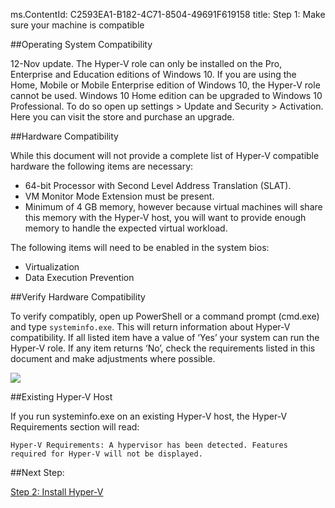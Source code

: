 ms.ContentId: C2593EA1-B182-4C71-8504-49691F619158
title: Step 1: Make sure your machine is compatible

##Operating System Compatibility

12-Nov update. The Hyper-V role can only be installed on the Pro, Enterprise and Education editions of Windows 10. If you are using the Home, Mobile or Mobile Enterprise edition of Windows 10, the Hyper-V role cannot be used.
Windows 10 Home edition can be upgraded to Windows 10 Professional. To do so open up settings > Update and Security > Activation. Here you can visit the store and purchase an upgrade.

##Hardware Compatibility

While this document will not provide a complete list of Hyper-V compatible hardware the following items are necessary:

- 64-bit Processor with Second Level Address Translation (SLAT).
- VM Monitor Mode Extension must be present.
- Minimum of 4 GB memory, however because virtual machines will share this memory with the Hyper-V host, you will want to provide enough memory to handle the expected virtual workload.

The following items will need to be enabled in the system bios:
- Virtualization
- Data Execution Prevention

##Verify Hardware Compatibility

To verify compatibly, open up PowerShell or a command prompt (cmd.exe) and type `systeminfo.exe`. This will return information about Hyper-V compatibility.
If all listed item have a value of ‘Yes’ your system can run the Hyper-V role. If any item returns ‘No’, check the requirements listed in this document and make adjustments where possible.

![](media/SystemInfo_upd.png)

##Existing Hyper-V Host

If you run systeminfo.exe on an existing Hyper-V host, the Hyper-V Requirements section will read:

```Hyper-V Requirements: A hypervisor has been detected. Features required for Hyper-V will not be displayed.```

##Next Step:

[Step 2: Install Hyper-V](walkthrough_install.md)



